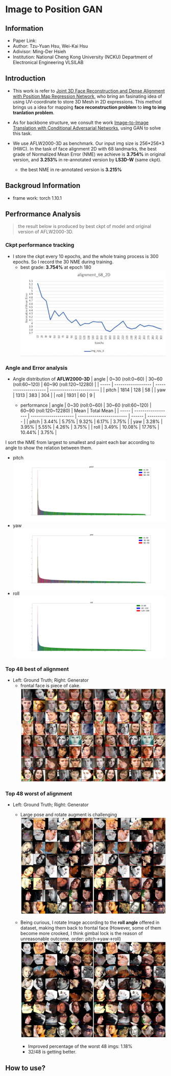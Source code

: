# Image to Position GAN
## Information
- Paper Link: 
- Author: Tzu-Yuan Hsu, Wei-Kai Hsu
- Adivisor: Ming-Der Hsieh
- Institution: National Cheng Kong University (NCKU) Department of Electronical Engineering VLSILAB

## Introduction
- This work is refer to [Joint 3D Face Reconstruction and Dense Alignment with Position Map Regression Network](https://github.com/yfeng95/PRNet), who bring an fasinating idea of using UV-coordinate to store 3D Mesh in 2D expressions. This method brings us a idea for mapping **face reconstruction problem** to **img to img tranlation problem**.

- As for backbone structure, we consult the work [Image-to-Image Translation with Conditional Adversarial Networks](https://arxiv.org/abs/1611.07004), using GAN to solve this task.

- We use AFLW2000-3D as benchmark. Our input img size is 256\*256\*3 (HWC). In the task of face alignment 2D with 68 landmarks, the best grade of Normalized Mean Error (NME) we achieve is **3.754%** in original version, and **3.253%** in re-annotated version by **LS3D-W** (same ckpt).
    - the best NME in re-annotated version is **3.215%**

## Backgroud Information
- frame work: torch 1.10.1

## Perfrormance Analysis
> the result below is produced by best ckpt of model and original version of AFLW2000-3D.

### Ckpt performance tracking
- I store the ckpt every 10 epochs, and the whole traing process is 300 epochs. So I record the 30 NME during training.
  - best grade: **3.754%** at epoch 180
    ![](./README_img/Performance_tracking.JPG)

### Angle and Error analysis
- Angle distribution of **AFLW2000-3D**
  | angle | 0\~30 (roll:0\~60) | 30\~60 (roll:60\~120) | 60\~90 (roll:120\~12280) |
  | ----- | ------------------ | --------------------- | ------------------------ |
  | pitch | 1814               | 128                   | 58                       |
  | yaw   | 1313               | 383                   | 304                      |
  | roll  | 1931               | 60                    | 9                        |

    - performance
        | angle | 0\~30 (roll:0\~60) | 30\~60 (roll:60\~120) | 60\~90 (roll:120\~12280) | Mean   | Total Mean |
        | ----- | ------------------ | --------------------- | ------------------------ | ------ | ---------- |
        | pitch | 3.44%              | 5.75%                 | 9.32%                    | 6.17%  | 3.75%      |
        | yaw   | 3.28%              | 3.95%                 | 5.55%                    | 4.26%  | 3.75%      |
        | roll  | 3.49%              | 10.08%                | 17.76%                   | 10.44% | 3.75%      |

I sort the NME from largest to smallest and paint each bar according to angle to show the relation between them.
- pitch
    ![NME_pitch](./README_img/NME_2D_68_pitch.png)
- yaw
    ![NME_pitch](./README_img/NME_2D_68_yaw.png)
- roll
    ![NME_pitch](./README_img/NME_2D_68_roll.png)

### Top 48 best of alignment
- Left: Ground Truth; Right: Generator
  - frontal face is  piece of cake.
    ![](./README_img/180b.JPG)
### Top 48 worst of alignment
- Left: Ground Truth; Right: Generator
  - Large pose and rotate augment is challenging
    ![](./README_img/180w.JPG)

  - Being curious, I rotate Image according to the **roll angle** offered in dataset, making them back to frontal face (However, some of them become more crooked, I think gimbal lock is the reason of unreasonable outcome. order: pitch->yaw->roll)
    ![](./README_img/180f.JPG)
    - Improved percentage of the worst 48 imgs: 1.18%
    - 32/48 is getting better.

## How to use?